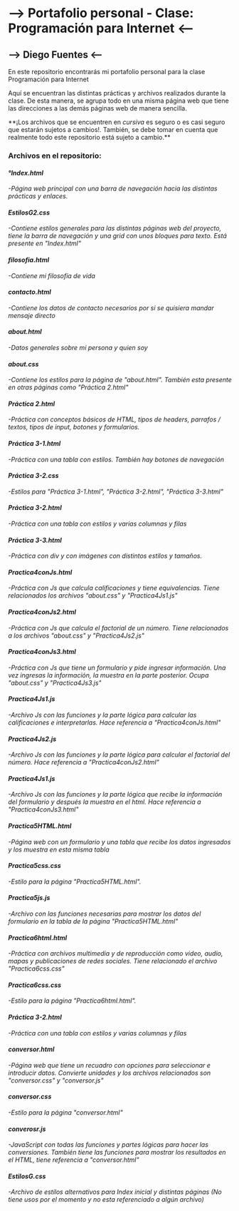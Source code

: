 <h1>--> Portafolio personal - Clase: Programación para Internet <--</h1>

<h2>--> Diego Fuentes <--</h2>

<p>En este repositorio encontrarás mi portafolio personal para la clase Programación para Internet</p>

<p>Aquí se encuentran las distintas prácticas y archivos realizados durante la clase. De esta manera, se agrupa todo en una misma página web que tiene las direcciones a las demás páginas web  de manera sencilla.</p>

<p>**¡Los archivos que se encuentren en <em>cursiva</em> es seguro o es casi seguro que estarán sujetos a cambios!. También, se debe tomar en cuenta que realmente todo este repositorio está sujeto a cambio.**</p>
<h3>Archivos en el repositorio:</h3>

<h4><em>°Index.html<em></h4>
<p>-Página web principal con una barra de navegación hacia las distintas prácticas y enlaces.</p>

<h4>EstilosG2.css</h4>
<p>-Contiene estilos generales para las distintas páginas web del proyecto, tiene la barra de navegación y una grid con unos bloques para texto. Está presente en "Index.html"</p>

<h4><em>filosofia.html</em></h4>
<p>-Contiene mi filosofía de vida</p>

<h4><em>contacto.html</em></h4>
<p>-Contiene los datos de contacto necesarios por si se quisiera mandar mensaje directo</p>

<h4>about.html</h4>
<p>-Datos generales sobre mi persona y quien soy</p>

<h4>about.css</h4>
<p>-Contiene los estilos para la página de "about.html". También esta presente en otras páginas como "Práctica 2.html"</p>

<h4>Práctica 2.html</h4>
<p>-Práctica con conceptos básicos de HTML, tipos de headers, parrafos / textos, tipos de input, botones y formularios.</p>

<h4>Práctica 3-1.html</h4>
<p>-Práctica con una tabla con estilos. También hay botones de navegación</p>

<h4>Práctica 3-2.css</h4>
<p>-Estilos para "Práctica 3-1.html", "Práctica 3-2.html", "Práctica 3-3.html"</p>

<h4>Práctica 3-2.html</h4>
<p>-Práctica con una tabla con estilos y varias columnas y filas</p>

<h4>Práctica 3-3.html</h4>
<p>-Práctica con div y con imágenes con distintos estilos y tamaños.</p>

<h4>Practica4conJs.html</h4>
<p>-Práctica con Js que calcula calificaciones y tiene equivalencias. Tiene relacionados los archivos "about.css" y "Practica4Js1.js"</p>

<h4>Practica4conJs2.html</h4>
<p>-Práctica con Js que calcula el factorial de un número. Tiene relacionados a los archivos "about.css" y "Practica4Js2.js"</p>

<h4>Practica4conJs3.html</h4>
<p>-Práctica con Js que tiene un formulario y pide ingresar información. Una vez ingresas la información, la muestra en la parte posterior. Ocupa "about.css" y "Practica4Js3.js"</p>

<h4>Practica4Js1.js</h4>
<p>-Archivo Js con las funciones y la parte lógica para calcular las calificaciones e interpretarlas. Hace referencia a "Practica4conJs.html"</p>

<h4>Practica4Js2.js</h4>
<p>-Archivo Js con las funciones y la parte lógica para calcular el factorial del número. Hace referencia a "Practica4conJs2.html"</p>

<h4>Practica4Js1.js</h4>
<p>-Archivo Js con las funciones y la parte lógica que recibe la información del formulario y después la muestra en el html. Hace referencia a "Practica4conJs3.html"</p>

<h4>Practica5HTML.html</h4>
<p>-Página web con un formulario y una tabla que recibe los datos ingresados y los muestra en esta misma tabla</p>

<h4>Practica5css.css</h4>
<p>-Estilo para la página "Practica5HTML.html".</p>

<h4>Practica5js.js</h4>
<p>-Archivo con las funciones necesarias para mostrar los datos del formulario en la tabla de la página "Practica5HTML.html"</p>

<h4>Practica6html.html</h4>
<p>-Práctica con archivos multimedia y de reproducción como video, audio, mapas y publicaciones de redes sociales. Tiene relacionado el archivo "Practica6css.css"</p>

<h4>Practica6css.css</h4>
<p>-Estilo para la página "Practica6html.html".</p>

<h4>Práctica 3-2.html</h4>
<p>-Práctica con una tabla con estilos y varias columnas y filas</p>

<h4>conversor.html</h4>
<p>-Página web que tiene un recuadro con opciones para seleccionar e introducir datos. Convierte unidades y los archivos relacionados son "conversor.css" y "conversor.js"</p>

<h4>conversor.css</h4>
<p>-Estilo para la página "conversor.html"</p>

<h4><em>converosr.js</em></h4>
<p>-JavaScript con todas las funciones y partes lógicas para hacer las conversiones. También tiene las funciones para mostrar los resultados en el HTML, tiene referencia a "conversor.html"</p>

<h4>EstilosG.css</h4>
<p>-Archivo de estilos alternativos para Index inicial y distintas páginas (No tiene usos por el momento y no esta referenciado a algún archivo)</p>
